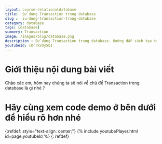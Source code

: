 ```yaml
---
layout: course-relationaldatabase
title:  Sử dụng Transaction trong database
slug :  su-dung-transaction-trong-database
category: database
tags: [database]
summery: Transaction    
image: /images/blog/database.png
description : Sử dụng Transaction trong database. Hướng dẫn cách tạo transaction
youtubeId: cKrrkVOy5QI
---
```


# **Giới thiệu nội dung bài viết**

Chào các em, hôm nay chúng ta sẽ nói về chủ đề Transaction trong database là gì nhé ?


# **Hãy cùng xem code demo ở bên dưới để hiểu rõ hơn nhé**

{:refdef: style="text-align: center;"}
{% include youtubePlayer.html id=page.youtubeId %}
{: refdef}